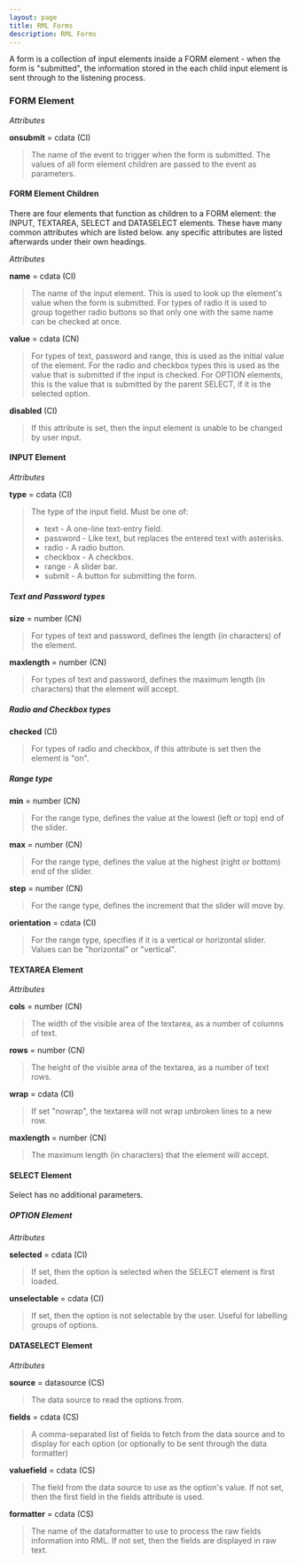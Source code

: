 ```yaml
---
layout: page
title: RML Forms
description: RML Forms
---
```


A form is a collection of input elements inside a FORM element - when the form is "submitted", the information stored in the each child input element is sent through to the listening process.

### FORM Element

*Attributes*

**onsubmit** = cdata (CI)
>The name of the event to trigger when the form is submitted. The values of all form element children are passed to the event as parameters.

#### FORM Element Children

There are four elements that function as children to a FORM element: the INPUT, TEXTAREA, SELECT and DATASELECT elements. These have many common attributes which are listed below. any specific attributes are listed afterwards under their own headings.

*Attributes*

**name** = cdata (CI)
>The name of the input element. This is used to look up the element's value when the form is submitted. For types of radio it is used to group together radio buttons so that only one with the same name can be checked at once.

**value** = cdata (CN)
>For types of text, password and range, this is used as the initial value of the element. For the radio and checkbox types this is used as the value that is submitted if the input is checked. For OPTION elements, this is the value that is submitted by the parent SELECT, if it is the selected option.

**disabled** (CI)
>If this attribute is set, then the input element is unable to be changed by user input.

#### INPUT Element

*Attributes*

**type** = cdata (CI)
>The type of the input field. Must be one of:
>
>* text - A one-line text-entry field.
>* password - Like text, but replaces the entered text with asterisks.
>* radio - A radio button.
>* checkbox - A checkbox.
>* range - A slider bar.
>* submit - A button for submitting the form. 

##### Text and Password types

**size** = number (CN)
>For types of text and password, defines the length (in characters) of the element.

**maxlength** = number (CN)
>For types of text and password, defines the maximum length (in characters) that the element will accept.

##### Radio and Checkbox types

**checked** (CI)
>For types of radio and checkbox, if this attribute is set then the element is "on".

##### Range type

**min** = number (CN)
>For the range type, defines the value at the lowest (left or top) end of the slider.

**max** = number (CN)
>For the range type, defines the value at the highest (right or bottom) end of the slider.

**step** = number (CN)
>For the range type, defines the increment that the slider will move by.

**orientation** = cdata (CI)

>For the range type, specifies if it is a vertical or horizontal slider. Values can be "horizontal" or "vertical".

#### TEXTAREA Element

*Attributes*

**cols** = number (CN)
>The width of the visible area of the textarea, as a number of columns of text.

**rows** = number (CN)
>The height of the visible area of the textarea, as a number of text rows.

**wrap** = cdata (CI)
>If set "nowrap", the textarea will not wrap unbroken lines to a new row.

**maxlength** = number (CN)
>The maximum length (in characters) that the element will accept.

#### SELECT Element

Select has no additional parameters.

##### OPTION Element

*Attributes*

**selected** = cdata (CI)
>If set, then the option is selected when the SELECT element is first loaded.

**unselectable** = cdata (CI)
>If set, then the option is not selectable by the user. Useful for labelling groups of options.

#### DATASELECT Element

*Attributes*

**source** = datasource (CS)
>The data source to read the options from.

**fields** = cdata (CS)
>A comma-separated list of fields to fetch from the data source and to display for each option (or optionally to be sent through the data formatter)

**valuefield** = cdata (CS)
>The field from the data source to use as the option's value. If not set, then the first field in the fields attribute is used.

**formatter** = cdata (CS)
>The name of the dataformatter to use to process the raw fields information into RML. If not set, then the fields are displayed in raw text.
